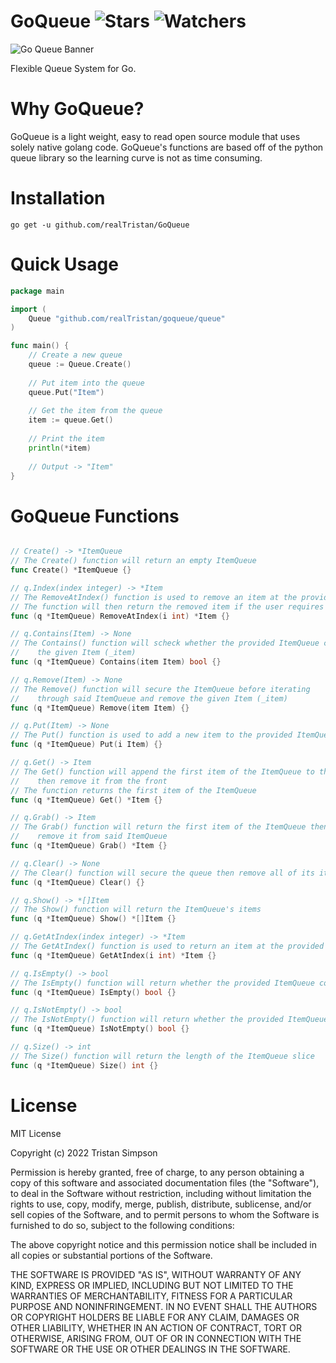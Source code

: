 
# GoQueue ![Stars](https://img.shields.io/github/stars/realTristan/goqueue?color=brightgreen) ![Watchers](https://img.shields.io/github/watchers/realTristan/goqueue?label=Watchers)

![Go Queue Banner](https://user-images.githubusercontent.com/75189508/183435878-e5669071-df93-478a-a364-245862dadddb.png)

Flexible Queue System for Go.

# Why GoQueue?
GoQueue is a light weight, easy to read open source module that uses solely native golang code. GoQueue's functions are based off of the python queue library so the learning curve is not as time consuming. 

# Installation
`go get -u github.com/realTristan/GoQueue`


# Quick Usage
```go
package main

import (
	Queue "github.com/realTristan/goqueue/queue"
)

func main() {
	// Create a new queue
	queue := Queue.Create()
	
	// Put item into the queue
	queue.Put("Item")
	
	// Get the item from the queue
	item := queue.Get()
	
	// Print the item
	println(*item)
	
	// Output -> "Item"
}
```

# GoQueue Functions
```go

// Create() -> *ItemQueue
// The Create() function will return an empty ItemQueue
func Create() *ItemQueue {}

// q.Index(index integer) -> *Item
// The RemoveAtIndex() function is used to remove an item at the provided index of the ItemQueue
// The function will then return the removed item if the user requires it's use
func (q *ItemQueue) RemoveAtIndex(i int) *Item {}

// q.Contains(Item) -> None
// The Contains() function will scheck whether the provided ItemQueue contains
//	  the given Item (_item)
func (q *ItemQueue) Contains(item Item) bool {}

// q.Remove(Item) -> None
// The Remove() function will secure the ItemQueue before iterating
//	  through said ItemQueue and remove the given Item (_item)
func (q *ItemQueue) Remove(item Item) {}

// q.Put(Item) -> None
// The Put() function is used to add a new item to the provided ItemQueue
func (q *ItemQueue) Put(i Item) {}

// q.Get() -> Item
// The Get() function will append the first item of the ItemQueue to the back of the slice
//    then remove it from the front
// The function returns the first item of the ItemQueue
func (q *ItemQueue) Get() *Item {}

// q.Grab() -> Item
// The Grab() function will return the first item of the ItemQueue then
//    remove it from said ItemQueue
func (q *ItemQueue) Grab() *Item {}

// q.Clear() -> None
// The Clear() function will secure the queue then remove all of its items
func (q *ItemQueue) Clear() {}

// q.Show() -> *[]Item
// The Show() function will return the ItemQueue's items
func (q *ItemQueue) Show() *[]Item {}

// q.GetAtIndex(index integer) -> *Item
// The GetAtIndex() function is used to return an item at the provided index of the ItemQueue
func (q *ItemQueue) GetAtIndex(i int) *Item {}

// q.IsEmpty() -> bool
// The IsEmpty() function will return whether the provided ItemQueue contains any Items
func (q *ItemQueue) IsEmpty() bool {}

// q.IsNotEmpty() -> bool
// The IsNotEmpty() function will return whether the provided ItemQueue contains any Items
func (q *ItemQueue) IsNotEmpty() bool {}

// q.Size() -> int
// The Size() function will return the length of the ItemQueue slice
func (q *ItemQueue) Size() int {}

```

# License
MIT License

Copyright (c) 2022 Tristan Simpson

Permission is hereby granted, free of charge, to any person obtaining a copy of this software and associated documentation files (the "Software"), to deal in the Software without restriction, including without limitation the rights to use, copy, modify, merge, publish, distribute, sublicense, and/or sell copies of the Software, and to permit persons to whom the Software is furnished to do so, subject to the following conditions:

The above copyright notice and this permission notice shall be included in all copies or substantial portions of the Software.

THE SOFTWARE IS PROVIDED "AS IS", WITHOUT WARRANTY OF ANY KIND, EXPRESS OR IMPLIED, INCLUDING BUT NOT LIMITED TO THE WARRANTIES OF MERCHANTABILITY, FITNESS FOR A PARTICULAR PURPOSE AND NONINFRINGEMENT. IN NO EVENT SHALL THE AUTHORS OR COPYRIGHT HOLDERS BE LIABLE FOR ANY CLAIM, DAMAGES OR OTHER LIABILITY, WHETHER IN AN ACTION OF CONTRACT, TORT OR OTHERWISE, ARISING FROM, OUT OF OR IN CONNECTION WITH THE SOFTWARE OR THE USE OR OTHER DEALINGS IN THE SOFTWARE.
